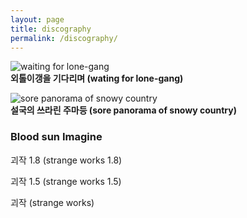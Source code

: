 ```yaml
---
layout: page
title: discography
permalink: /discography/
---
```


![waiting for lone-gang](https://user-images.githubusercontent.com/88064813/127306889-c2d3608b-b31e-4b7d-a0c0-7b6a015b7f19.jpg)   
**외톨이갱을 기다리며 (wating for lone-gang)**

![sore panorama of snowy country](https://user-images.githubusercontent.com/88064813/127309720-0f152b63-0190-419a-a5ed-fdaa67d7d63a.jpg)   
**설국의 쓰라린 주마등 (sore panorama of snowy country)**

### Blood sun Imagine

괴작 1.8 (strange works 1.8)

괴작 1.5 (strange works 1.5)

괴작 (strange works)
